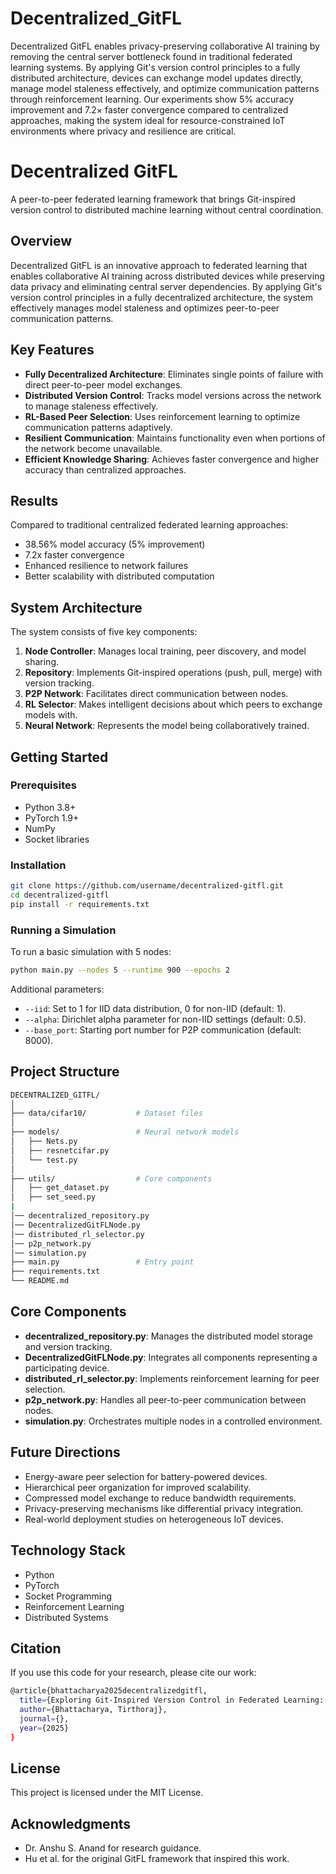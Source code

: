 # Decentralized_GitFL

Decentralized GitFL enables privacy-preserving collaborative AI training by removing the central server bottleneck found in traditional federated learning systems. By applying Git's version control principles to a fully distributed architecture, devices can exchange model updates directly, manage model staleness effectively, and optimize communication patterns through reinforcement learning. Our experiments show 5% accuracy improvement and 7.2× faster convergence compared to centralized approaches, making the system ideal for resource-constrained IoT environments where privacy and resilience are critical.

# Decentralized GitFL

A peer-to-peer federated learning framework that brings Git-inspired version control to distributed machine learning without central coordination.

## Overview

Decentralized GitFL is an innovative approach to federated learning that enables collaborative AI training across distributed devices while preserving data privacy and eliminating central server dependencies. By applying Git's version control principles in a fully decentralized architecture, the system effectively manages model staleness and optimizes peer-to-peer communication patterns.

## Key Features

- **Fully Decentralized Architecture**: Eliminates single points of failure with direct peer-to-peer model exchanges.
- **Distributed Version Control**: Tracks model versions across the network to manage staleness effectively.
- **RL-Based Peer Selection**: Uses reinforcement learning to optimize communication patterns adaptively.
- **Resilient Communication**: Maintains functionality even when portions of the network become unavailable.
- **Efficient Knowledge Sharing**: Achieves faster convergence and higher accuracy than centralized approaches.

## Results

Compared to traditional centralized federated learning approaches:

- 38.56% model accuracy (5% improvement)
- 7.2x faster convergence
- Enhanced resilience to network failures
- Better scalability with distributed computation

## System Architecture

The system consists of five key components:

1. **Node Controller**: Manages local training, peer discovery, and model sharing.
2. **Repository**: Implements Git-inspired operations (push, pull, merge) with version tracking.
3. **P2P Network**: Facilitates direct communication between nodes.
4. **RL Selector**: Makes intelligent decisions about which peers to exchange models with.
5. **Neural Network**: Represents the model being collaboratively trained.

## Getting Started

### Prerequisites

- Python 3.8+
- PyTorch 1.9+
- NumPy
- Socket libraries

### Installation

```bash
git clone https://github.com/username/decentralized-gitfl.git
cd decentralized-gitfl
pip install -r requirements.txt
```

### Running a Simulation

To run a basic simulation with 5 nodes:

```bash
python main.py --nodes 5 --runtime 900 --epochs 2
```

Additional parameters:

- `--iid`: Set to 1 for IID data distribution, 0 for non-IID (default: 1).
- `--alpha`: Dirichlet alpha parameter for non-IID settings (default: 0.5).
- `--base_port`: Starting port number for P2P communication (default: 8000).

## Project Structure

```bash
DECENTRALIZED_GITFL/
│
├── data/cifar10/           # Dataset files
│
├── models/                 # Neural network models
│   ├── Nets.py
│   ├── resnetcifar.py
│   └── test.py
│
├── utils/                  # Core components
│   ├── get_dataset.py
│   ├── set_seed.py
|
│── decentralized_repository.py
│── DecentralizedGitFLNode.py
│── distributed_rl_selector.py
│── p2p_network.py
│── simulation.py
├── main.py                 # Entry point
├── requirements.txt
└── README.md
```

## Core Components

- **decentralized_repository.py**: Manages the distributed model storage and version tracking.
- **DecentralizedGitFLNode.py**: Integrates all components representing a participating device.
- **distributed_rl_selector.py**: Implements reinforcement learning for peer selection.
- **p2p_network.py**: Handles all peer-to-peer communication between nodes.
- **simulation.py**: Orchestrates multiple nodes in a controlled environment.

## Future Directions

- Energy-aware peer selection for battery-powered devices.
- Hierarchical peer organization for improved scalability.
- Compressed model exchange to reduce bandwidth requirements.
- Privacy-preserving mechanisms like differential privacy integration.
- Real-world deployment studies on heterogeneous IoT devices.

## Technology Stack

- Python
- PyTorch
- Socket Programming
- Reinforcement Learning
- Distributed Systems

## Citation

If you use this code for your research, please cite our work:

```bash
@article{bhattacharya2025decentralizedgitfl,
  title={Exploring Git-Inspired Version Control in Federated Learning: Decentralized GitFL Implementation},
  author={Bhattacharya, Tirthoraj},
  journal={},
  year={2025}
}
```

## License

This project is licensed under the MIT License.

## Acknowledgments

- Dr. Anshu S. Anand for research guidance.
- Hu et al. for the original GitFL framework that inspired this work.

